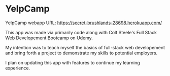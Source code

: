 # YelpCamp
YelpCamp webapp
URL: https://secret-brushlands-28698.herokuapp.com/

This app was made via primarily code along with Colt Steele's Full Stack Web Developement Bootcamp on Udemy. 

My intention was to teach myself the basics of full-stack web developement and bring forth a project to demonstrate my skills to
potential employers.

I plan on updating this app with features to continue my learning experience.
